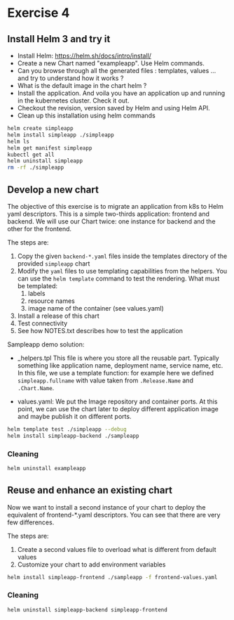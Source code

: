 # Exercise 4

## Install Helm 3 and try it


- Install Helm: https://helm.sh/docs/intro/install/
- Create a new Chart named "exampleapp". Use Helm commands.
- Can you browse through all the  generated files : templates, values ... and try to understand how it works ? 
- What is the default image in the chart helm ? 
- Install the application. And voila you have an application up and running in the kubernetes cluster. Check it out.
- Checkout the revision, version saved by Helm and using Helm API.
- Clean up this installation using helm commands

```sh
helm create simpleapp
helm install simpleapp ./simpleapp
helm ls
helm get manifest simpleapp
kubectl get all
helm uninstall simpleapp 
rm -rf ./simpleapp
```

##  Develop a new chart

The objective of this exercise is to migrate an application from k8s to Helm yaml descriptors.
This is a simple two-thirds application: frontend and backend. We will use our Chart twice: one instance for backend and the other for the frontend.

The steps are:
1. Copy the given `backend-*.yaml` files inside the templates directory of the provided `simpleapp` chart
2. Modify the `yaml` files to use templating capabilities from the helpers. You can use the `helm template` command to test the rendering. What must be templated:
    1. labels
    1. resource names
    1. image name of the container (see values.yaml)
3. Install a release of this chart
4. Test connectivity
5. See how NOTES.txt describes how to test the application


Sampleapp demo solution:
- _helpers.tpl
 This file is where you store all the reusable part. Typically something like application name, deployment name, service name, etc. In this file, we use a template function: for example here we defined `simpleapp.fullname` with value taken from `.Release.Name` and `.Chart.Name`. 

- values.yaml: 
We put the Image repository and container ports. At this point, we can use the chart later to deploy different application image and maybe publish it on different ports.

```sh
helm template test ./simpleapp --debug
helm install simpleapp-backend ./sampleapp
```

### Cleaning

```sh
helm uninstall exampleapp
```

## Reuse and enhance an existing chart

Now we want to install a second instance of your chart to deploy the equivalent of frontend-*.yaml descriptors.
You can see that there are very few differences.

The steps are:

1. Create a second values file to overload what is different from default values
1. Customize your chart to add environment variables


```sh
helm install simpleapp-frontend ./sampleapp -f frontend-values.yaml
```

### Cleaning

```sh
helm uninstall simpleapp-backend simpleapp-frontend
```
